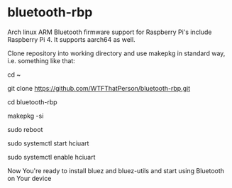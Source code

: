 # bluetooth-rbp
Arch linux ARM Bluetooth firmware support for Raspberry Pi's include Raspberry Pi 4. It supports aarch64 as well.

Clone repository into working directory and use makepkg in standard way, i.e. something like that:

cd ~

git clone https://github.com/WTFThatPerson/bluetooth-rbp.git

cd bluetooth-rbp

makepkg -si

sudo reboot

sudo systemctl start hciuart

sudo systemctl enable hciuart

Now You're ready to install bluez and bluez-utils and start using Bluetooth on Your device
